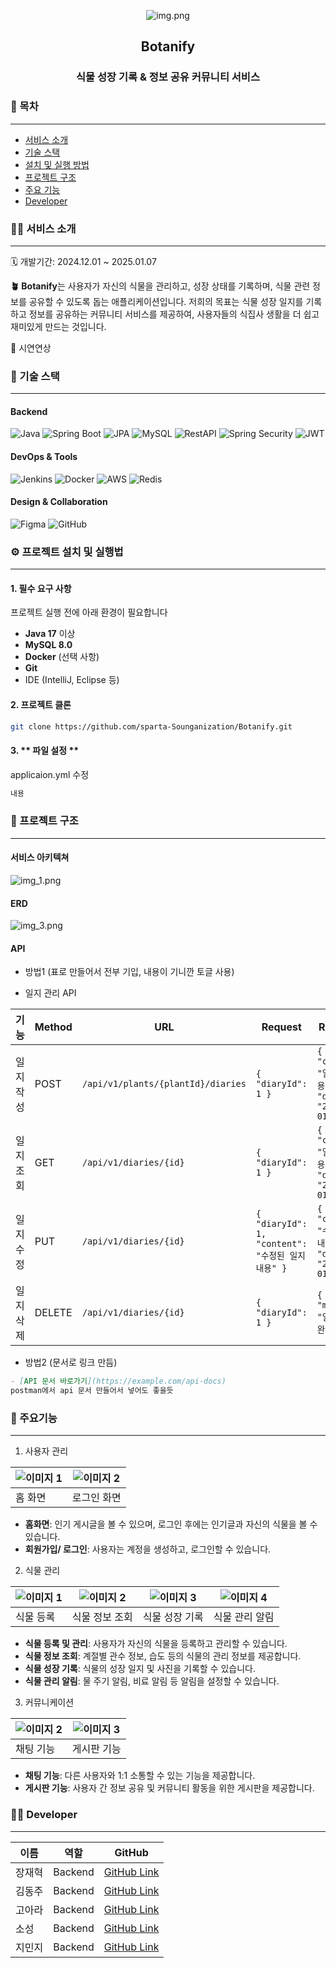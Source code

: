 <div align="center">

![img.png](img.png)
</div>

<div align="center">
  <h2>Botanify</h2>
  <h3>식물 성장 기록 & 정보 공유 커뮤니티 서비스</h3>
</div>


### 🌱 목차
<hr>

- [서비스 소개](#-서비스-소개)
- [기술 스택](#-기술-스택)
- [설치 및 실행 방법](#-프로젝트-설치-및-실행법)
- [프로젝트 구조 ](#프로젝트-구조 )
- [주요 기능](#주요-기능)
- [Developer](#Developer)

### 💁‍♀️ 서비스 소개 
<hr>
<p>🗓️ 개발기간: 2024.12.01 ~ 2025.01.07</p> 

**🪴 Botanify**는 사용자가 자신의 식물을 관리하고, 성장 상태를 기록하며, 식물 관련 정보를 공유할 수 있도록 돕는 애플리케이션입니다.
저희의 목표는 식물 성장 일지를 기록하고 정보를 공유하는 커뮤니티 서비스를 제공하여, 사용자들의 식집사 생활을 더 쉽고 재미있게 만드는 것입니다.

<p>🎥 시연연상</p>


### 🔧 기술 스택
<hr>

#### Backend
![Java](https://img.shields.io/badge/Java-17-blue)
![Spring Boot](https://img.shields.io/badge/Spring%20Boot-3.3.4-brightgreen)
![JPA](https://img.shields.io/badge/JPA-orange)
![MySQL](https://img.shields.io/badge/MySQL-8.0-lightblue)
![RestAPI](https://img.shields.io/badge/RestAPI-red)
![Spring Security](https://img.shields.io/badge/Spring%20Security-green)
![JWT](https://img.shields.io/badge/JWT-blue)

#### DevOps & Tools
![Jenkins](https://img.shields.io/badge/Jenkins-CI%2FCD-yellow)
![Docker](https://img.shields.io/badge/Docker-Container-blue)
![AWS](https://img.shields.io/badge/AWS-Cloud-orange)
![Redis](https://img.shields.io/badge/Redis-InMemoryDB-red)

#### Design & Collaboration
![Figma](https://img.shields.io/badge/Figma-Design-orange)
![GitHub](https://img.shields.io/badge/GitHub-VersionControl-black)


### ⚙️ 프로젝트 설치 및 실행법
<hr>

#### 1. **필수 요구 사항**
프로젝트 실행 전에 아래 환경이 필요합니다
- **Java 17** 이상
- **MySQL 8.0**
- **Docker** (선택 사항)
- **Git**
- IDE (IntelliJ, Eclipse 등)

#### 2. **프로젝트 클론**
```bash
git clone https://github.com/sparta-Sounganization/Botanify.git
```

#### 3. ** 파일 설정  **
applicaion.yml 수정
```bash
내용
```

### 📁  프로젝트 구조 
<hr>

#### 서비스 아키텍쳐 

 ![img_1.png](img_1.png)
  
#### ERD

![img_3.png](img_3.png)


#### API
- 방법1 (표로 만들어서 전부 기입, 내용이 기니깐 토글 사용)

- 일지 관리 API

| 기능    | Method | URL                                 | Request                            | Response                            |
|-------|--------|-------------------------------------|------------------------------------|-------------------------------------|
| 일지 작성 | POST   | `/api/v1/plants/{plantId}/diaries`  | `{ "diaryId": 1 }`                | `{ "id": 1, "content": "일지 내용", "date": "2025-01-01" }` |
| 일지 조회 | GET    | `/api/v1/diaries/{id}`              | `{ "diaryId": 1 }`                | `{ "id": 1, "content": "일지 내용", "date": "2025-01-01" }` |
| 일지 수정 | PUT    | `/api/v1/diaries/{id}`              | `{ "diaryId": 1, "content": "수정된 일지 내용" }` | `{ "id": 1, "content": "수정된 일지 내용", "date": "2025-01-01" }` |
| 일지 삭제 | DELETE | `/api/v1/diaries/{id}`              | `{ "diaryId": 1 }`                | `{ "message": "일지 삭제 완료" }`    |


- 방법2 (문서로 링크 만듬)
```markdown
- [API 문서 바로가기](https://example.com/api-docs)
postman에서 api 문서 만들어서 넣어도 좋을듯
```

### 🌿 주요기능
<hr>

1. 사용자 관리

 | ![이미지 1](image_url) | ![이미지 2](image_url) |
 |------------------------|------------------------|
 | 홈 화면                | 로그인 화면            |

- **홈화면**: 인기 게시글을 볼 수 있으며, 로그인 후에는 인기글과 자신의 식물을 볼 수 있습니다.
- **회원가입/ 로그인**: 사용자는 계정을 생성하고, 로그인할 수 있습니다.


2. 식물 관리

 | ![이미지 1](image_url) | ![이미지 2](image_url) | ![이미지 3](image_url) | ![이미지 4](image_url) |
 |------------------------|------------------------|------------------------|------------------------|
 | 식물 등록              | 식물 정보 조회         | 식물 성장 기록         | 식물 관리 알림         |

- **식물 등록 및 관리**: 사용자가 자신의 식물을 등록하고 관리할 수 있습니다.
- **식물 정보 조회**: 계절별 관수 정보, 습도 등의 식물의 관리 정보를 제공합니다.
- **식물 성장 기록**: 식물의 성장 일지 및 사진을 기록할 수 있습니다.
- **식물 관리 알림**: 물 주기 알림, 비료 알림 등 알림을 설정할 수 있습니다.



3. 커뮤니케이션

 | ![이미지 2](image_url) | ![이미지 3](image_url) |
 |------------------------|------------------------|
 | 채팅 기능              | 게시판 기능            |

- **채팅 기능**: 다른 사용자와 1:1 소통할 수 있는 기능을 제공합니다.
- **게시판 기능**: 사용자 간 정보 공유 및 커뮤니티 활동을 위한 게시판을 제공합니다.


### 👨‍💻 Developer
<hr>

| 이름   | 역할     | GitHub                                |  
|------|--------|---------------------------------------|  
| 장재혁  | Backend | [GitHub Link](https://github.com/34-43) |  
| 김동주  | Backend | [GitHub Link](https://github.com/Despereaux-MAU) |  
| 고아라  | Backend | [GitHub Link](https://github.com/arago07) | 
| 소성   | Backend | [GitHub Link](https://github.com/gbognon25) |                  |
| 지민지  | Backend | [GitHub Link](https://github.com/JIMINJI1) |  



